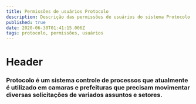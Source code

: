 ```yaml
---
title: Permissões de usuários Protocolo
description: Descrição das permissões de usuários do sistema Protocolo
published: true
date: 2020-06-30T01:41:15.006Z
tags: protocolo, permissões, usuários
---
```


# Header
### Protocolo é um sistema controle de processos que atualmente é utilizado em camaras e prefeituras que precisam movimentar diversas solicitações de variados assuntos e setores.